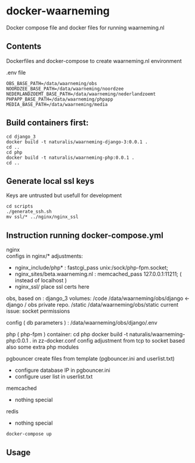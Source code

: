 docker-waarneming
====================

Docker compose file and docker files for running waarneming.nl

Contents
-------------
Dockerfiles and docker-compose to create waarneming.nl environment


.env file
```
OBS_BASE_PATH=/data/waarneming/obs
NOORDZEE_BASE_PATH=/data/waarneming/noordzee
NEDERLANDZOEMT_BASE_PATH=/data/waarneming/nederlandzoemt
PHPAPP_BASE_PATH=/data/waarneming/phpapp
MEDIA_BASE_PATH=/data/waarneming/media
```

Build containers first: 
-------------

```
cd django_3
docker build -t naturalis/waarneming-django-3:0.0.1 .
cd ..
cd php
docker build -t naturalis/waarneming-php:0.0.1 .
cd ..
```

## Generate local ssl keys
Keys are untrusted but usefull for development
```
cd scripts
./generate_ssh.sh
mv ssl/* ../nginx/nginx_ssl
```

Instruction running docker-compose.yml
-------------
nginx  
  configs in nginx/*
adjustments: 
- nginx_include/php* : fastcgi_pass            unix:/sock/php-fpm.socket;
- nginx_sites/beta.waarneming.nl : memcached_pass 127.0.0.1:11211;  ( instead of localhost ) 
- nginx_ssl/ place ssl certs here

obs, based on : django_3
volumes: 
/code   /data/waarneming/obs/django  <-  django / obs private repo. 
/static /data/waarneming/obs/static
current issue: socket permissions 

config ( db parameters ) : /data/waarneming/obs/django/.env

php  ( php-fpm )
container: 
cd php
docker build -t naturalis/waarneming-php:0.0.1 .
in zz-docker.conf config adjustment from tcp to socket based
also some extra php modules 

pgbouncer
create files from template  (pgbouncer.ini and userlist.txt)
- configure database IP in pgbouncer.ini 
- configure user list in userlist.txt

memcached
- nothing special

redis
- nothing special


````
docker-compose up
````

Usage
-------------

````


````

